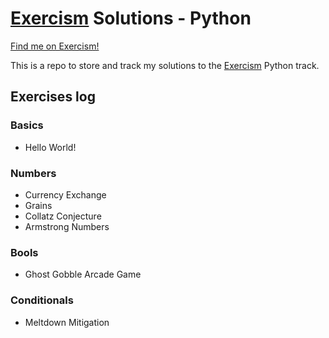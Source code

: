 # [Exercism](https://exercism.org/) Solutions - Python
[Find me on Exercism!](https://exercism.org/profiles/SurfingElectron)


This is a repo to store and track my solutions to the [Exercism](https://exercism.org/) Python track. 

## Exercises log
### Basics
- Hello World!

### Numbers
- Currency Exchange
- Grains
- Collatz Conjecture
- Armstrong Numbers

### Bools
- Ghost Gobble Arcade Game

### Conditionals
- Meltdown Mitigation